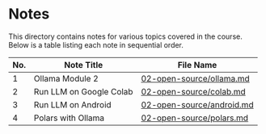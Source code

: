 # Notes

This directory contains notes for various topics covered in the course. Below is a table listing each note in sequential order.

| No. | Note Title                        | File Name                          |
|-----|-----------------------------------|------------------------------------|
| 1   | Ollama Module 2                            | [02-open-source/ollama.md](ollama.md) |
| 2   | Run LLM on Google Colab                             | [02-open-source/colab.md](02-open-source/colab.md) |
| 3   | Run LLM on Android                           | [02-open-source/android.md](android.md) |
| 4   | Polars with Ollama                            | [02-open-source/polars.md](polars.md) |

